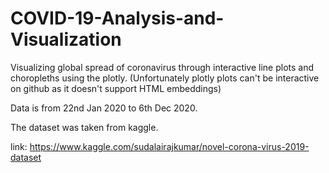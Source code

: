 # COVID-19-Analysis-and-Visualization
Visualizing global spread of coronavirus through interactive line plots and choropleths using the plotly. (Unfortunately plotly plots can't be interactive on github as it doesn't support HTML embeddings)

Data is from 22nd Jan 2020 to 6th Dec 2020.

The dataset was taken from kaggle.

link: https://www.kaggle.com/sudalairajkumar/novel-corona-virus-2019-dataset
